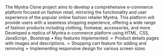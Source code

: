 The Myntra Clone project aims to develop a comprehensive e-commerce platform focused on fashion retail, mirroring the functionality and user experience of the popular online fashion retailer Myntra. This platform will provide users with a seamless shopping experience, offering a wide range of fashion products including clothing, footwear, accessories, and more.
Developed a replica of Myntra e-commerce platform using HTML, CSS, JavaScript , Bootstrap
• Key features Implemented:
➢ Product details pages with images and descriptions.
➢ Shopping cart feature for adding and removing
➢ Implementing responsive design for various screen sizes
